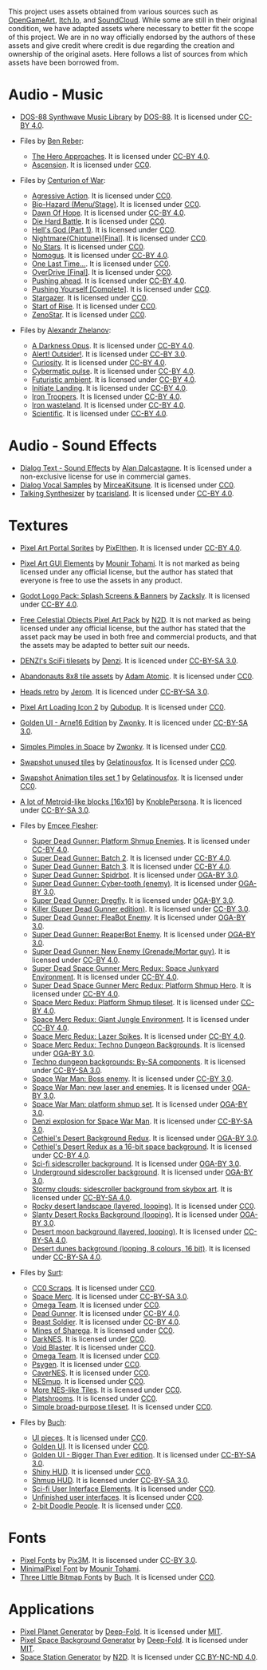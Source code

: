 This project uses assets obtained from various sources such as [OpenGameArt](https://opengameart.org/), [Itch.Io](https://itch.io/), and [SoundCloud](https://soundcloud.com/). While some are still in their original condition, we have adapted assets where necessary to better fit the scope of this project. We are in no way officially endorsed by the authors of these assets and give credit where credit is due regarding the creation and ownership of the original asets. Here follows a list of sources from which assets have been borrowed from.


# Audio - Music
* [DOS-88 Synthwave Music Library](https://dos88.itch.io/dos-88-music-library) by [DOS-88](https://dos88.itch.io/). It is licensed under [CC-BY 4.0](https://creativecommons.org/licenses/by/4.0/).

* Files by [Ben Reber](https://soundcloud.com/user-411047148):
  * [The Hero Approaches](https://soundcloud.com/user-411047148/sets/the-hero-approaches). It is licensed under [CC-BY 4.0](https://creativecommons.org/licenses/by/4.0/).
  * [Ascension](https://soundcloud.com/user-411047148/sets/ascension). It is licensed under [CC0](https://creativecommons.org/publicdomain/zero/1.0/).

* Files by [Centurion of War](https://opengameart.org/users/centurionofwar):
  * [Agressive Action](https://opengameart.org/content/agressive-action). It is licensed under [CC0](https://creativecommons.org/publicdomain/zero/1.0/).
  * [Bio-Hazard (Menu/Stage)](https://opengameart.org/content/bio-hazard-menustage). It is licensed under [CC0](https://creativecommons.org/publicdomain/zero/1.0/).
  * [Dawn Of Hope](https://opengameart.org/content/dawn-of-hope). It is licensed under [CC-BY 4.0](https://creativecommons.org/licenses/by/4.0/).
  * [Die Hard Battle](https://opengameart.org/content/die-hard-battle). It is licensed under [CC0](https://creativecommons.org/publicdomain/zero/1.0/).
  * [Hell's God (Part 1)](https://opengameart.org/content/hells-god-part-1). It is licensed under [CC0](https://creativecommons.org/publicdomain/zero/1.0/).
  * [Nightmare{Chiptune}[Final]](https://opengameart.org/content/nightmarechiptunefinal). It is licensed under [CC0](https://creativecommons.org/publicdomain/zero/1.0/).
  * [No Stars](https://opengameart.org/content/no-stars). It is licensed under [CC0](https://creativecommons.org/publicdomain/zero/1.0/).
  * [Nomogus](https://opengameart.org/content/nomogus). It is licensed under [CC-BY 4.0](https://creativecommons.org/licenses/by/4.0/).
  * [One Last Time...](https://opengameart.org/content/one-last-time). It is licensed under [CC0](https://creativecommons.org/publicdomain/zero/1.0/).
  * [OverDrive [Final]](https://opengameart.org/content/overdrive-final). It is licensed under [CC0](https://creativecommons.org/publicdomain/zero/1.0/).
  * [Pushing ahead](https://opengameart.org/content/pushing-ahead). It is licensed under [CC-BY 4.0](https://creativecommons.org/licenses/by/4.0/).
  * [Pushing Yourself [Complete]](https://opengameart.org/content/pushing-yourself-complete). It is licensed under [CC0](https://creativecommons.org/publicdomain/zero/1.0/).
  * [Stargazer](https://opengameart.org/content/stargazer). It is licensed under [CC0](https://creativecommons.org/publicdomain/zero/1.0/).
  * [Start of Rise](https://opengameart.org/content/start-of-rise). It is licensed under [CC0](https://creativecommons.org/publicdomain/zero/1.0/).
  * [ZenoStar](https://opengameart.org/content/zenostar). It is licensed under [CC0](https://creativecommons.org/publicdomain/zero/1.0/).

* Files by [Alexandr Zhelanov](https://opengameart.org/users/alexandr-zhelanov):
  * [A Darkness Opus](https://opengameart.org/content/a-darkness-opus). It is licensed under [CC-BY 4.0](https://creativecommons.org/licenses/by/4.0/).
  * [Alert! Outsider!](https://opengameart.org/content/alert-outsider). It is licensed under [CC-BY 3.0](https://creativecommons.org/licenses/by/3.0/).
  * [Curiosity](https://opengameart.org/content/curiosity). It is licensed under [CC-BY 4.0](https://creativecommons.org/licenses/by/4.0/).
  * [Cybermatic pulse](https://opengameart.org/content/cybermatic-pulse). It is licensed under [CC-BY 4.0](https://creativecommons.org/licenses/by/4.0/).
  * [Futuristic ambient](https://opengameart.org/content/futuristic-ambient). It is licensed under [CC-BY 4.0](https://creativecommons.org/licenses/by/4.0/).
  * [Initiate Landing](https://opengameart.org/content/initiate-landing). It is licensed under [CC-BY 4.0](https://creativecommons.org/licenses/by/4.0/).
  * [Iron Troopers](https://opengameart.org/content/iron-troopers). It is licensed under [CC-BY 4.0](https://creativecommons.org/licenses/by/4.0/).
  * [Iron wasteland](https://opengameart.org/content/iron-wasteland). It is licensed under [CC-BY 4.0](https://creativecommons.org/licenses/by/4.0/).
  * [Scientific](https://opengameart.org/content/scientific). It is licensed under [CC-BY 4.0](https://creativecommons.org/licenses/by/4.0/).


# Audio - Sound Effects
* [Dialog Text - Sound Effects](https://alan-dalcastagne.itch.io/dialog-text-sound-effects) by [Alan Dalcastagne](https://alan-dalcastagne.itch.io/). It is licensed under a non-exclusive license for use in commercial games.
* [Dialog Vocal Samples](https://opengameart.org/content/dialog-vocal-samples) by [MirceaKitsune](https://opengameart.org/users/mirceakitsune). It is licensed under [CC0](https://creativecommons.org/publicdomain/zero/1.0/).
* [Talking Synthesizer](https://opengameart.org/content/talking-synthesizer) by [tcarisland](https://opengameart.org/users/tcarisland). It is licensed under [CC-BY 4.0](https://creativecommons.org/licenses/by/4.0/).



# Textures
* [Pixel Art Portal Sprites](https://opengameart.org/content/pixel-art-portal-sprites) by [PixElthen](https://opengameart.org/users/pixelthen). It is licensed under [CC-BY 4.0](https://creativecommons.org/licenses/by/4.0/).
* [Pixel Art GUI Elements](https://mounirtohami.itch.io/pixel-art-gui-elements) by [Mounir Tohami](https://mounirtohami.itch.io/). It is not marked as being licensed under any official license, but the author has stated that everyone is free to use the assets in any product.
* [Godot Logo Pack: Splash Screens & Banners](https://zacksly.itch.io/godot-logo-pack) by [Zacksly](https://zacksly.itch.io/). It is licensed under [CC-BY 4.0](https://creativecommons.org/licenses/by/4.0/).
* [Free Celestial Objects Pixel Art Pack](https://norma-2d.itch.io/celestial-objects-pixel-art-pack) by [N2D](https://norma-2d.itch.io/). It is not marked as being licensed under any official license, but the author has stated that the asset pack may be used in both free and commercial products, and that the assets may be adapted to better suit our needs.
* [DENZI's SciFi tilesets](https://opengameart.org/content/denzis-scifi-tilesets) by [Denzi](http://www3.wind.ne.jp/DENZI/diary/). It is licenced under [CC-BY-SA 3.0](https://creativecommons.org/licenses/by-sa/3.0/).
* [Abandonauts 8x8 tile assets](https://opengameart.org/content/abandonauts-8x8-tile-assets) by [Adam Atomic](https://adamatomic.com/). It is licensed under [CC0](https://creativecommons.org/publicdomain/zero/1.0/).
* [Heads retro](https://opengameart.org/content/heads-retro) by [Jerom](https://opengameart.org/users/jerom). It is licenced under [CC-BY-SA 3.0](https://creativecommons.org/licenses/by-sa/3.0/).
* [Pixel Art Loading Icon 2](https://opengameart.org/content/pixel-art-loading-icon-2) by [Qubodup](https://opengameart.org/users/qubodup). It is licensed under [CC0](https://creativecommons.org/publicdomain/zero/1.0/).
* [Golden UI - Arne16 Edition](https://opengameart.org/content/golden-ui-arne16-edition) by [Zwonky](https://opengameart.org/users/zwonky). It is licenced under [CC-BY-SA 3.0](https://creativecommons.org/licenses/by-sa/3.0/).
* [Simples Pimples in Space](https://opengameart.org/content/simples-pimples-in-space-0) by [Zwonky](https://opengameart.org/users/zwonky). It is licensed under [CC0](https://creativecommons.org/publicdomain/zero/1.0/).
 * [Swapshot unused tiles](https://opengameart.org/content/swapshot-unused-tiles) by [Gelatinousfox](https://opengameart.org/users/gelatinousfox). It is licensed under [CC0](https://creativecommons.org/publicdomain/zero/1.0/).
 * [Swapshot Animation tiles set 1](https://opengameart.org/content/swapshot-animation-tiles-set-1) by [Gelatinousfox](https://opengameart.org/users/gelatinousfox). It is licensed under [CC0](https://creativecommons.org/publicdomain/zero/1.0/).
 * [A lot of Metroid-like blocks [16x16]](https://opengameart.org/content/a-lot-of-metroid-like-blocks-16x16) by [KnoblePersona](https://opengameart.org/users/knoblepersona). It is licenced under [CC-BY-SA 3.0](https://creativecommons.org/licenses/by-sa/3.0/).

* Files by [Emcee Flesher](https://opengameart.org/users/emcee-flesher):
  * [Super Dead Gunner: Platform Shmup Enemies](https://opengameart.org/content/super-dead-gunner-platform-shmup-enemies). It is licensed under [CC-BY 4.0](https://creativecommons.org/licenses/by/4.0/).
  * [Super Dead Gunner: Batch 2](https://opengameart.org/content/super-dead-gunner-batch-2). It is licensed under [CC-BY 4.0](https://creativecommons.org/licenses/by/4.0/).
  * [Super Dead Gunner: Batch 3](https://opengameart.org/content/super-dead-gunner-batch-3). It is licensed under [CC-BY 4.0](https://creativecommons.org/licenses/by/4.0/).
  * [Super Dead Gunner: Spidrbot](https://opengameart.org/content/super-dead-gunner-spidrbot). It is licensed under [OGA-BY 3.0](https://opengameart.org/content/oga-by-30-faq).
  * [Super Dead Gunner: Cyber-tooth (enemy)](https://opengameart.org/content/super-dead-gunner-cyber-tooth-enemy). It is licensed under [OGA-BY 3.0](https://opengameart.org/content/oga-by-30-faq).
  * [Super Dead Gunner: Dregfly](https://opengameart.org/content/super-dead-gunner-dregfly). It is licensed under [OGA-BY 3.0](https://opengameart.org/content/oga-by-30-faq).
  * [Killer (Super Dead Gunner edition)](https://opengameart.org/content/killer-super-dead-gunner-edition). It is licensed under [CC-BY 3.0](https://creativecommons.org/licenses/by/3.0/).
  * [Super Dead Gunner: FleaBot Enemy](https://opengameart.org/content/super-dead-gunner-fleabot-enemy). It is licensed under [OGA-BY 3.0](https://opengameart.org/content/oga-by-30-faq).
  * [Super Dead Gunner: ReaperBot Enemy](https://opengameart.org/content/super-dead-gunner-reaperbot-enemy). It is licensed under [OGA-BY 3.0](https://opengameart.org/content/oga-by-30-faq).
  * [Super Dead Gunner: New Enemy (Grenade/Mortar guy)](https://opengameart.org/content/super-dead-gunner-new-enemy-grenademortar-guy). It is licensed under [CC-BY 4.0](https://creativecommons.org/licenses/by/4.0/).
  * [Super Dead Space Gunner Merc Redux: Space Junkyard Environment](https://opengameart.org/content/super-dead-space-gunner-merc-redux-space-junkyard-environment). It is licensed under [CC-BY 4.0](https://creativecommons.org/licenses/by/4.0/).
  * [Super Dead Space Gunner Merc Redux: Platform Shmup Hero](https://opengameart.org/content/super-dead-space-gunner-merc-redux-platform-shmup-hero). It is licensed under [CC-BY 4.0](https://creativecommons.org/licenses/by/4.0/).
  * [Space Merc Redux: Platform Shmup tileset](https://opengameart.org/content/space-merc-redux-platform-shmup-tileset). It is licensed under [CC-BY 4.0](https://creativecommons.org/licenses/by/4.0/).
  * [Space Merc Redux: Giant Jungle Environment](https://opengameart.org/content/space-merc-redux-giant-jungle-environment). It is licensed under [CC-BY 4.0](https://creativecommons.org/licenses/by/4.0/).
  * [Space Merc Redux: Lazer Spikes](https://opengameart.org/content/space-merc-redux-lazer-spikes). It is licensed under [CC-BY 4.0](https://creativecommons.org/licenses/by/4.0/).
  * [Space Merc Redux: Techno Dungeon Backgrounds](https://opengameart.org/content/space-merc-redux-techno-dungeon-backgrounds). It is licensed under [OGA-BY 3.0](https://opengameart.org/content/oga-by-30-faq).
  * [Techno dungeon backgrounds: By-SA components](https://opengameart.org/content/techno-dungeon-backgrounds-by-sa-components). It is licensed under [CC-BY-SA 3.0](https://creativecommons.org/licenses/by-sa/3.0/).
  * [Space War Man: Boss enemy](https://opengameart.org/content/space-war-man-boss-enemy). It is licensed under [CC-BY 3.0](https://creativecommons.org/licenses/by/3.0/).
  * [Space War Man: new laser and enemies](https://opengameart.org/content/space-war-man-new-laser-and-enemies). It is licensed under [OGA-BY 3.0](https://opengameart.org/content/oga-by-30-faq).
  * [Space War Man: platform shmup set](https://opengameart.org/content/space-war-man-platform-shmup-set). It is licensed under [OGA-BY 3.0](https://opengameart.org/content/oga-by-30-faq).
  * [Denzi explosion for Space War Man](https://opengameart.org/content/denzi-explosion-for-space-war-man). It is licensed under [CC-BY-SA 3.0](https://creativecommons.org/licenses/by-sa/3.0/).
  * [Cethiel's Desert Background Redux](https://opengameart.org/content/cethiels-desert-background-redux). It is licensed under [OGA-BY 3.0](https://opengameart.org/content/oga-by-30-faq).
  * [Cethiel's Desert Redux as a 16-bit space background](https://opengameart.org/content/cethiels-desert-redux-as-a-16-bit-space-background). It is licensed under [CC-BY 4.0](https://creativecommons.org/licenses/by/4.0/).
  * [Sci-fi sidescroller background](https://opengameart.org/content/sci-fi-sidescroller-background). It is licensed under [OGA-BY 3.0](https://opengameart.org/content/oga-by-30-faq).
  * [Underground sidescroller background](https://opengameart.org/content/underground-sidescroller-background). It is licensed under [OGA-BY 3.0](https://opengameart.org/content/oga-by-30-faq).
  * [Stormy clouds: sidescroller background from skybox art](https://opengameart.org/content/stormy-clouds-sidescroller-background-from-skybox-art). It is licensed under [CC-BY-SA 4.0](https://creativecommons.org/licenses/by-sa/4.0/).
  * [Rocky desert landscape (layered, looping)](https://opengameart.org/content/rocky-desert-landscape-layered-looping). It is licensed under [CC0](https://creativecommons.org/publicdomain/zero/1.0/).
  * [Slanty Desert Rocks Background (looping)](https://opengameart.org/content/slanty-desert-rocks-background-looping). It is licensed under [OGA-BY 3.0](https://opengameart.org/content/oga-by-30-faq).
  * [Desert moon background (layered, looping)](https://opengameart.org/content/desert-moon-background-layered-looping). It is licensed under [CC-BY-SA 4.0](https://creativecommons.org/licenses/by-sa/4.0/).
  * [Desert dunes background (looping, 8 colours, 16 bit)](https://opengameart.org/content/desert-dunes-background-looping-8-colours-16-bit). It is licensed under [CC-BY-SA 4.0](https://creativecommons.org/licenses/by-sa/4.0/).

* Files by [Surt](https://opengameart.org/users/surt):
  * [CC0 Scraps](https://opengameart.org/forumtopic/cc0-scraps). It is licensed under [CC0](https://creativecommons.org/publicdomain/zero/1.0/).
  * [Space Merc](https://opengameart.org/content/space-merc). It is licensed under [CC-BY-SA 3.0](https://creativecommons.org/licenses/by-sa/3.0/).
  * [Omega Team](https://opengameart.org/content/omega-team). It is licensed under [CC0](https://creativecommons.org/publicdomain/zero/1.0/).
  * [Dead Gunner](https://opengameart.org/content/dead-gunner). It is licensed under [CC-BY 4.0](https://creativecommons.org/licenses/by/4.0/).
  * [Beast Soldier](https://opengameart.org/content/beast-soldier). It is licensed under [CC-BY 4.0](https://creativecommons.org/licenses/by/4.0/).
  * [Mines of Sharega](https://opengameart.org/content/mines-of-sharega). It is licensed under [CC0](https://creativecommons.org/publicdomain/zero/1.0/).
  * [DarkNES](https://opengameart.org/content/darknes). It is licensed under [CC0](https://creativecommons.org/publicdomain/zero/1.0/).
  * [Void Blaster](https://opengameart.org/content/void-blaster). It is licensed under [CC0](https://creativecommons.org/publicdomain/zero/1.0/).
  * [Omega Team](https://opengameart.org/content/omega-team). It is licensed under [CC0](https://creativecommons.org/publicdomain/zero/1.0/).
  * [Psygen](https://opengameart.org/content/psygen). It is licensed under [CC0](https://creativecommons.org/publicdomain/zero/1.0/).
  * [CaverNES](https://opengameart.org/content/cavernes). It is licensed under [CC0](https://creativecommons.org/publicdomain/zero/1.0/).
  * [NESmup](https://opengameart.org/content/nesmup). It is licensed under [CC0](https://creativecommons.org/publicdomain/zero/1.0/).
  * [More NES-like Tiles](https://opengameart.org/content/more-nes-like-tiles). It is licensed under [CC0](https://creativecommons.org/publicdomain/zero/1.0/).
  * [Platshrooms](https://opengameart.org/content/platshrooms). It is licensed under [CC0](https://creativecommons.org/publicdomain/zero/1.0/).
  * [Simple broad-purpose tileset](https://opengameart.org/content/simple-broad-purpose-tileset). It is licensed under [CC0](https://creativecommons.org/publicdomain/zero/1.0/).

* Files by [Buch](https://opengameart.org/users/buch):
  * [UI pieces](https://opengameart.org/content/ui-pieces). It is licensed under [CC0](https://creativecommons.org/publicdomain/zero/1.0/).
  * [Golden UI](https://opengameart.org/content/golden-ui). It is licensed under [CC0](https://creativecommons.org/publicdomain/zero/1.0/).
  * [Golden UI - Bigger Than Ever edition](https://opengameart.org/content/golden-ui-bigger-than-ever-edition). It is licensed under [CC-BY-SA 3.0](https://creativecommons.org/licenses/by-sa/3.0/).
  * [Shiny HUD](https://opengameart.org/content/shiny-hud). It is licensed under [CC0](https://creativecommons.org/publicdomain/zero/1.0/).
  * [Shmup HUD](https://opengameart.org/content/shmup-hud). It is licensed under [CC-BY-SA 3.0](https://creativecommons.org/licenses/by-sa/3.0/).
  * [Sci-fi User Interface Elements](https://opengameart.org/content/sci-fi-user-interface-elements). It is licensed under [CC0](https://creativecommons.org/publicdomain/zero/1.0/).
  * [Unfinished user interfaces](https://opengameart.org/content/unfinished-user-interfaces). It is licensed under [CC0](https://creativecommons.org/publicdomain/zero/1.0/).
  * [2-bit Doodle People](https://opengameart.org/content/2-bit-doodle-people). It is licensed under [CC0](https://creativecommons.org/publicdomain/zero/1.0/).


# Fonts
* [Pixel Fonts](https://opengameart.org/content/pixel-fonts-by-pix3m) by [Pix3M](https://www.deviantart.com/pix3m).
It is liscensed under [CC-BY 3.0](https://creativecommons.org/licenses/by/3.0/).
* [MinimalPixel Font](https://mounirtohami.itch.io/minimalpixel-font) by [Mounir Tohami](https://mounirtohami.itch.io/).
* [Three Little Bitmap Fonts](https://opengameart.org/content/three-little-bitmap-fonts) by [Buch](https://opengameart.org/users/buch). It is licensed under [CC0](https://creativecommons.org/publicdomain/zero/1.0/).


# Applications
* [Pixel Planet Generator](https://deep-fold.itch.io/pixel-planet-generator) by [Deep-Fold](https://deep-fold.itch.io/).
It is licensed under [MIT](https://opensource.org/licenses/MIT).
* [Pixel Space Background Generator](https://deep-fold.itch.io/space-background-generator) by [Deep-Fold](https://deep-fold.itch.io/).
It is licensed under [MIT](https://opensource.org/licenses/MIT).
* [Space Station Generator](https://norma-2d.itch.io/space-station-generator) by [N2D](https://norma-2d.itch.io/).
It is licensed under [CC BY-NC-ND 4.0](https://creativecommons.org/licenses/by-nc-nd/4.0/).
